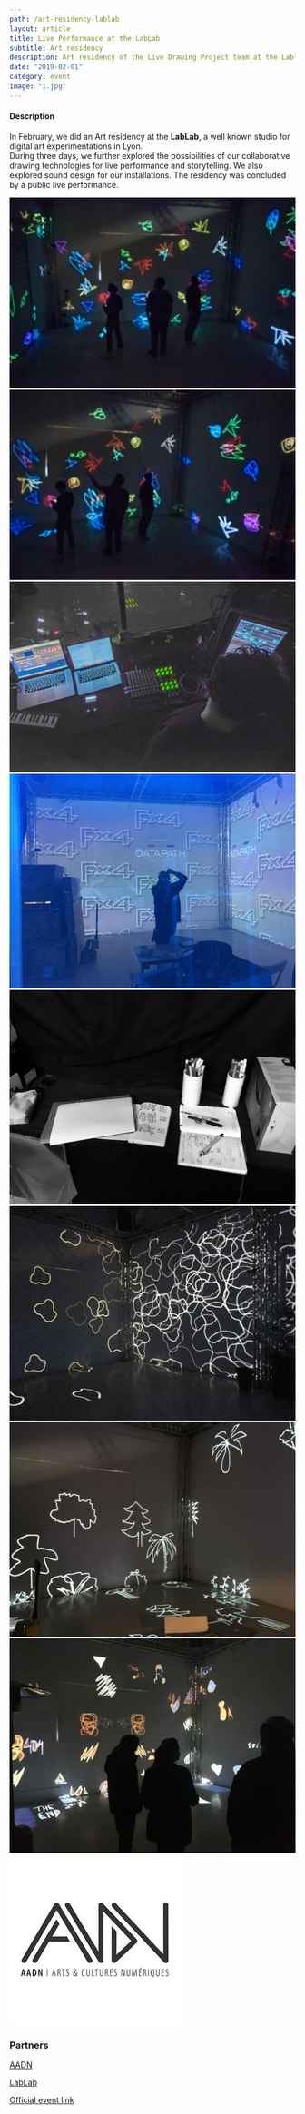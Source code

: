 ```yaml
---
path: /art-residency-lablab
layout: article
title: Live Performance at the LabLab
subtitle: Art residency
description: Art residency of the Live Drawing Project team at the Lablab in Lyon in partnership with AADN
date: "2019-02-01"
category: event
image: "1.jpg"
---
```



#### Description

In February, we did an Art residency at the __LabLab__, a well known studio for digital art experimentations in Lyon.  
During three days, we further explored the possibilities of our collaborative drawing technologies for live performance and storytelling. We also explored sound design for our installations.
The residency was concluded by a public live performance.


<photo-grid>
<img src="1.jpg"/>
<img src="2.jpg"/>
<img src="3.jpg"/>
<img src="0.jpg"/>
<img src="7.jpg"/>
<img src="6.jpg"/>
<img src="5.jpg"/>
<img src="00.jpg"/>
<img src="aadn.jpg"/>
</photo-grid>

### Partners

[AADN](http://aadn.org/)  
  
[LabLab](https://www.facebook.com/atelierlablab/)  
  
[Official event link](https://aadn.org/nos-residences/the-live-drawing-project-en-residence-au-lab-lab/)
